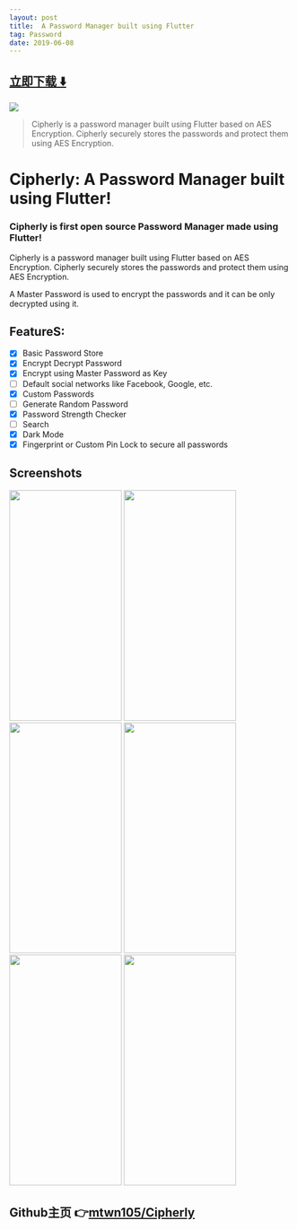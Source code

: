 ```yaml
---
layout: post
title:  A Password Manager built using Flutter
tag: Password
date: 2019-06-08
---
```


 


## [立即下载 ️⬇️ ](https://codeload.github.com/mtwn105/Cipherly/zip/master) 
<p-1> 

 
![](https://flutterawesome.com/content/images/2019/05/Cipherly.jpg)
 
>
> Cipherly is a password manager built using Flutter based on AES Encryption. Cipherly securely stores the passwords and protect them using AES Encryption.
>

 
# Cipherly: A Password Manager built using Flutter!

### Cipherly is first open source Password Manager made using Flutter!

Cipherly is a password manager built using Flutter based on AES Encryption. Cipherly securely stores the passwords and protect them using AES Encryption.

A Master Password is used to encrypt the passwords and it can be only decrypted using it.

## FeatureS:

- [x] Basic Password Store
- [x] Encrypt Decrypt Password
- [x] Encrypt using Master Password as Key
- [ ] Default social networks like Facebook, Google, etc.
- [x] Custom Passwords
- [ ] Generate Random Password
- [x] Password Strength Checker
- [ ] Search
- [x] Dark Mode
- [x] Fingerprint or Custom Pin Lock to secure all passwords

## Screenshots

<img src="https://raw.githubusercontent.com/mtwn105/Cipherly/master/assets/Screenshots/6.jpg" width="200px" height="411px" /> 
<img src="https://raw.githubusercontent.com/mtwn105/Cipherly/master/assets/Screenshots/1.jpg" width="200px" height="411px" />
<img src="https://raw.githubusercontent.com/mtwn105/Cipherly/master/assets/Screenshots/2.jpg" width="200px" height="411px" />
<img src="https://raw.githubusercontent.com/mtwn105/Cipherly/master/assets/Screenshots/3.jpg" width="200px" height="411px" />
<img src="https://raw.githubusercontent.com/mtwn105/Cipherly/master/assets/Screenshots/4.jpg" width="200px" height="411px" />
<img src="https://raw.githubusercontent.com/mtwn105/Cipherly/master/assets/Screenshots/5.jpg" width="200px" height="411px" />


## Github主页 👉[mtwn105/Cipherly](http://github.com/mtwn105/Cipherly)